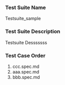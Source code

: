 ### Test Suite Name
Testsuite_sample

### Test Suite Description
Testsuite Desssssss
### Test Case Order
1. ccc.spec.md
2. aaa.spec.md
3. bbb.spec.md
